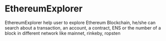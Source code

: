 # EthereumExplorer
EthereumExplorer help user to explore Ethereum Blockchain, he/she can search about a transaction, an account, a contract, ENS or the number of a block in different network like mainnet, rinkeby, ropsten
